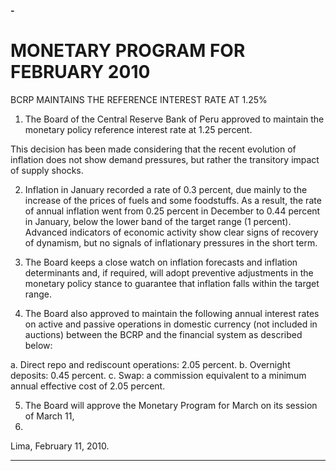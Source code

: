 **-**

# MONETARY PROGRAM FOR FEBRUARY 2010
 BCRP MAINTAINS THE REFERENCE INTEREST RATE AT 1.25%

1. The Board of the Central Reserve Bank of Peru approved to maintain the monetary
policy reference interest rate at 1.25 percent.

This decision has been made considering that the recent evolution of inflation does not
show demand pressures, but rather the transitory impact of supply shocks.

2. Inflation in January recorded a rate of 0.3 percent, due mainly to the increase of the
prices of fuels and some foodstuffs. As a result, the rate of annual inflation went from
0.25 percent in December to 0.44 percent in January, below the lower band of the target
range (1 percent). Advanced indicators of economic activity show clear signs of recovery
of dynamism, but no signals of inflationary pressures in the short term.

3. The Board keeps a close watch on inflation forecasts and inflation determinants and, if
required, will adopt preventive adjustments in the monetary policy stance to guarantee
that inflation falls within the target range.

4. The Board also approved to maintain the following annual interest rates on active and
passive operations in domestic currency (not included in auctions) between the BCRP
and the financial system as described below:

a. Direct repo and rediscount operations: 2.05 percent.
b. Overnight deposits: 0.45 percent.
c. Swap: a commission equivalent to a minimum annual effective cost of 2.05
percent.

5. The Board will approve the Monetary Program for March on its session of March 11,
2010.

Lima, February 11, 2010.


-----


